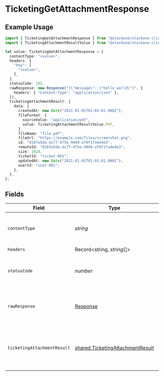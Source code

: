 # TicketingGetAttachmentResponse

## Example Usage

```typescript
import { TicketingGetAttachmentResponse } from "@stackone/stackone-client-ts/sdk/models/operations";
import { TicketingAttachmentResultValue } from "@stackone/stackone-client-ts/sdk/models/shared";

let value: TicketingGetAttachmentResponse = {
  contentType: "<value>",
  headers: {
    "key": [
      "<value>",
    ],
  },
  statusCode: 205,
  rawResponse: new Response("{\"message\": \"hello world\"}", {
    headers: { "Content-Type": "application/json" },
  }),
  ticketingAttachmentResult: {
    data: {
      createdAt: new Date("2021-01-01T01:01:01.000Z"),
      fileFormat: {
        sourceValue: "application/pdf",
        value: TicketingAttachmentResultValue.Pdf,
      },
      fileName: "file.pdf",
      fileUrl: "https://example.com/files/screenshot.png",
      id: "8187e5da-dc77-475e-9949-af0f1fa4e4e3",
      remoteId: "8187e5da-dc77-475e-9949-af0f1fa4e4e3",
      size: 1024,
      ticketId: "ticket-001",
      updatedAt: new Date("2021-01-01T01:01:01.000Z"),
      userId: "user-001",
    },
  },
};
```

## Fields

| Field                                                                                       | Type                                                                                        | Required                                                                                    | Description                                                                                 |
| ------------------------------------------------------------------------------------------- | ------------------------------------------------------------------------------------------- | ------------------------------------------------------------------------------------------- | ------------------------------------------------------------------------------------------- |
| `contentType`                                                                               | *string*                                                                                    | :heavy_check_mark:                                                                          | HTTP response content type for this operation                                               |
| `headers`                                                                                   | Record<string, *string*[]>                                                                  | :heavy_check_mark:                                                                          | N/A                                                                                         |
| `statusCode`                                                                                | *number*                                                                                    | :heavy_check_mark:                                                                          | HTTP response status code for this operation                                                |
| `rawResponse`                                                                               | [Response](https://developer.mozilla.org/en-US/docs/Web/API/Response)                       | :heavy_check_mark:                                                                          | Raw HTTP response; suitable for custom response parsing                                     |
| `ticketingAttachmentResult`                                                                 | [shared.TicketingAttachmentResult](../../../sdk/models/shared/ticketingattachmentresult.md) | :heavy_minus_sign:                                                                          | The attachment with the given identifier was retrieved.                                     |